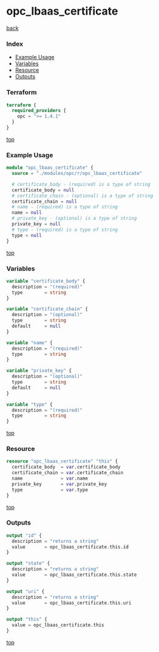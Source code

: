 # opc_lbaas_certificate

[back](../opc.md)

### Index

- [Example Usage](#example-usage)
- [Variables](#variables)
- [Resource](#resource)
- [Outputs](#outputs)

### Terraform

```terraform
terraform {
  required_providers {
    opc = ">= 1.4.1"
  }
}
```

[top](#index)

### Example Usage

```terraform
module "opc_lbaas_certificate" {
  source = "./modules/opc/r/opc_lbaas_certificate"

  # certificate_body - (required) is a type of string
  certificate_body = null
  # certificate_chain - (optional) is a type of string
  certificate_chain = null
  # name - (required) is a type of string
  name = null
  # private_key - (optional) is a type of string
  private_key = null
  # type - (required) is a type of string
  type = null
}
```

[top](#index)

### Variables

```terraform
variable "certificate_body" {
  description = "(required)"
  type        = string
}

variable "certificate_chain" {
  description = "(optional)"
  type        = string
  default     = null
}

variable "name" {
  description = "(required)"
  type        = string
}

variable "private_key" {
  description = "(optional)"
  type        = string
  default     = null
}

variable "type" {
  description = "(required)"
  type        = string
}
```

[top](#index)

### Resource

```terraform
resource "opc_lbaas_certificate" "this" {
  certificate_body  = var.certificate_body
  certificate_chain = var.certificate_chain
  name              = var.name
  private_key       = var.private_key
  type              = var.type
}
```

[top](#index)

### Outputs

```terraform
output "id" {
  description = "returns a string"
  value       = opc_lbaas_certificate.this.id
}

output "state" {
  description = "returns a string"
  value       = opc_lbaas_certificate.this.state
}

output "uri" {
  description = "returns a string"
  value       = opc_lbaas_certificate.this.uri
}

output "this" {
  value = opc_lbaas_certificate.this
}
```

[top](#index)